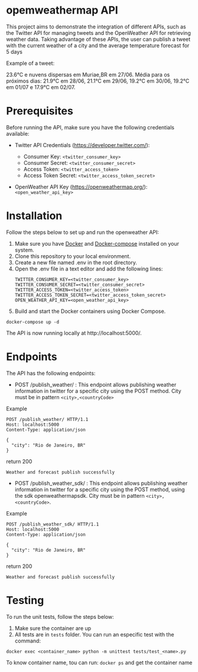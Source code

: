 # opemweathermap API

This project aims to demonstrate the integration of different APIs, such as the Twitter API for managing tweets and the OpenWeather API for retrieving weather data.
Taking advantage of these APIs, the user can publish a tweet with the current weather of a city and the average temperature forecast for 5 days

Example of a tweet:

   23.6°C e nuvens dispersas em Muriae,BR em 27/06. Média para os próximos dias: 21.9°C em 28/06, 21.1°C em 29/06, 19.2°C em 30/06, 19.2°C em 01/07 e 17.9°C em 02/07.
# Prerequisites
Before running the API, make sure you have the following credentials available:

- Twitter API Credentials (https://developer.twitter.com/): 

    - Consumer Key: `<twitter_consumer_key>`
    - Consumer Secret: `<twitter_consumer_secret>`
    - Access Token: `<twitter_access_token>`
    - Access Token Secret: `<twitter_access_token_secret>`
- OpenWeather API Key (https://openweathermap.org/): `<open_weather_api_key>`

# Installation 

Follow the steps below to set up and run the openweather API:

1. Make sure you have [Docker](https://www.docker.com/) and [Docker-compose](https://docs.docker.com/compose/) installed on your system.
2. Clone this repository to your local environment.
3. Create a new file named .env in the root directory.
4. Open the .env file in a text editor and add the following lines:
   ```
   TWITTER_CONSUMER_KEY=<twitter_consumer_key>
   TWITTER_CONSUMER_SECRET=<twitter_consumer_secret>
   TWITTER_ACCESS_TOKEN=<twitter_access_token>
   TWITTER_ACCESS_TOKEN_SECRET=<twitter_access_token_secret>
   OPEN_WEATHER_API_KEY=<open_weather_api_key>
   ```
5. Build and start the Docker containers using Docker Compose.

` docker-compose up -d `

The API is now running locally at http://localhost:5000/.


# Endpoints

The API has the following endpoints:

- POST /publish_weather/<city> : This endpoint allows publishing weather information in twitter for a specific city using the POST method. City must be in pattern `<city>,<countryCode>`

Example

```
POST /publish_weather/ HTTP/1.1
Host: localhost:5000
Content-Type: application/json

{
  "city": "Rio de Janeiro, BR"
}
```

return 200

``` Weather and forecast publish successfully ```

- POST /publish_weather_sdk/<city> : This endpoint allows publishing weather information in twitter for a specific city using the POST method, using the sdk openweathermapsdk. City must be in pattern `<city>,<countryCode>`. 

Example

```
POST /publish_weather_sdk/ HTTP/1.1
Host: localhost:5000
Content-Type: application/json

{
  "city": "Rio de Janeiro, BR"
}
```

return 200

``` Weather and forecast publish successfully ```

# Testing
To run the unit tests, follow the steps below:
1. Make sure the container are up
2. All tests are in `tests` folder. You can run an especific test with the command:

` docker exec <container_name> python -m unittest tests/test_<name>.py `

To know container name, tou can run:
` docker ps `
and get the container name

